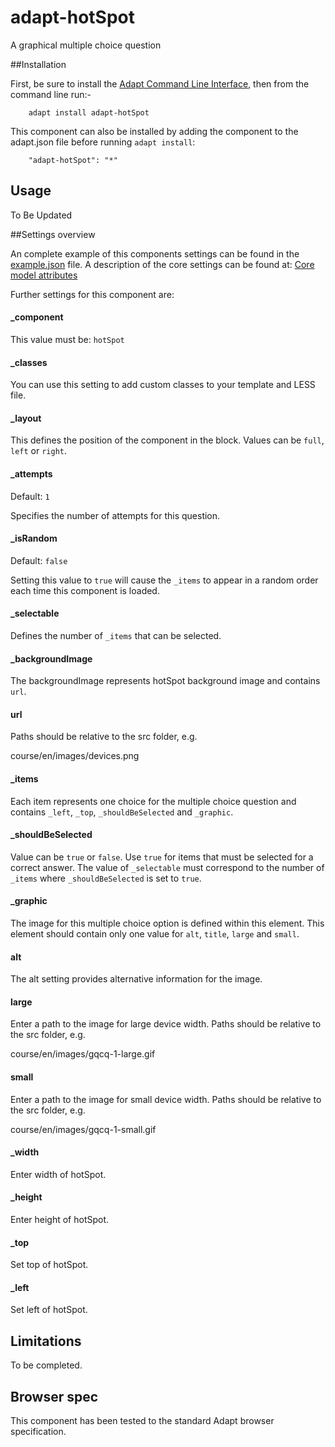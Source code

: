 # adapt-hotSpot

A graphical multiple choice question

##Installation


First, be sure to install the [Adapt Command Line Interface](https://github.com/adaptlearning/adapt-cli), then from the command line run:-

        adapt install adapt-hotSpot

This component can also be installed by adding the component to the adapt.json file before running `adapt install`:

        "adapt-hotSpot": "*"

## Usage

To Be Updated

##Settings overview

An complete example of this components settings can be found in the [example.json](https://github.com/BATraining/adapt-hotSpot/blob/master/example.json) file. A description of the core settings can be found at: [Core model attributes](https://github.com/adaptlearning/adapt_framework/wiki/Core-model-attributes)

Further settings for this component are:

#### _component

This value must be: `hotSpot`

#### _classes

You can use this setting to add custom classes to your template and LESS file.

#### _layout

This defines the position of the component in the block. Values can be `full`, `left` or `right`. 

#### _attempts

Default: `1`

Specifies the number of attempts for this question.

#### _isRandom

Default: `false`

Setting this value to `true` will cause the `_items` to appear in a random order each time this component is loaded.

#### _selectable

Defines the number of `_items` that can be selected.

#### _backgroundImage

The backgroundImage represents hotSpot background image and contains `url`.

#### url

Paths should be relative to the src folder, e.g.

course/en/images/devices.png

#### _items

Each item represents one choice for the multiple choice question and contains `_left`, `_top`, `_shouldBeSelected` and `_graphic`.

#### _shouldBeSelected

Value can be `true` or `false`. Use `true` for items that must be selected for a correct answer. The value of `_selectable` must correspond to the number of `_items` where `_shouldBeSelected` is set to `true`.

#### _graphic

The image for this multiple choice option is defined within this element. This element should contain only one value for `alt`, `title`, `large` and `small`.

#### alt

The alt setting provides alternative information for the image.


#### large

Enter a path to the image for large device width. Paths should be relative to the src folder, e.g.

course/en/images/gqcq-1-large.gif

#### small

Enter a path to the image for small device width. Paths should be relative to the src folder, e.g.

course/en/images/gqcq-1-small.gif

#### _width

Enter width of hotSpot.

#### _height

Enter height of hotSpot.


#### _top

Set top of hotSpot.

#### _left

Set left of hotSpot.

## Limitations

To be completed.

## Browser spec

This component has been tested to the standard Adapt browser specification.
